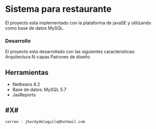 # Sistema para restaurante
El proyecto esta implementado con la plataforma de javaSE y utilizando como base de datos MySQL. 

### Desarrollo
El proyecto esta desarrollado con las siguientes caracteristicas: 
Arquitectura N-capas
Patrones de diseño

## Herramientas
* Netbeans 8.2
* Base de datos: MySQL 5.7
* JasReports

## #X#
```
correo - jhordydelaguila@hotmail.com
```
